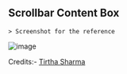 ## Scrollbar Content Box

    > Screenshot for the reference

![image](https://github.com/user-attachments/assets/a0c81df5-df44-4bb0-957d-d16b66b9e3e7)


Credits:- [Tirtha Sharma](https://github.com/genze121 "Tirtha Sharma")
